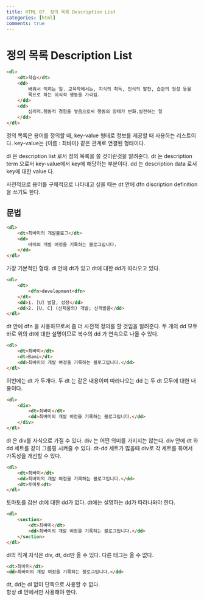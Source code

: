```yaml
---
title: HTML 07. 정의 목록 Description List
categories: [html]
comments: true
---
```


# 정의 목록 Description List

```html
<dl>
    <dt>학습</dt>
    <dd>
        배워서 익히는 일. 교육학에서는, 지식의 획득, 인식의 발전, 습관의 형성 등을
        목표로 하는 의식적 행동을 가리킴.
    </dd>
    <dd>
        심리적.행동적 경험을 쌓음으로써 행동의 양태가 변화.발전하는 일
    </dd>
</dl>
```

정의 목록은 용어를 정의할 때, key-value 형태로 정보를 제공할 때 사용하는 리스트이다.
key-value는 {이름 : 최바미} 같은 관계로 연결된 형태이다.

dl 은 description list 로서 정의 목록을 쓸 것이란것을 알려준다.
dt 는 description term 으로서 key-value에서 key에 해당하는 부분이다.
dd 는 description data 로서 key에 대한 value 다.

사전적으로 용어를 구체적으로 나타내고 싶을 때는 
dt 안에 dfn discription definition 을 쓰기도 한다.

## 문법

```html
<dl>
    <dt>최바미의 개발블로그</dt>
    <dd>
        바미의 개발 여정을 기록하는 블로그입니다.
    </dd>
</dl>
```
가장 기본적인 형태.
dl 안에 dt가 있고 dt에 대한 dd가 따라오고 있다.


```html
<dl>
    <dt>
        <dfn>development<dfn>
    </dt>
    <dd>1. [U] 발달, 성장</dd>
    <dd>2. [U, C] (신제품의) 개발; 신개발품</dd>
</dl>
```
dt 안에 dfn 을 사용하므로써 좀 더 사전적 정의를 할 것임을 알려준다.
두 개의 dd 모두 바로 위의 dt에 대한 설명이므로 복수의 dd 가 연속으로 나올 수 있다.

```html
<dl>
    <dt>최바미</dt>
    <dt>Bami</dt>
    <dd>최바미의 개발 여정을 기록하는 블로그입니다.</dd>
</dl>
```
이번에는 dt 가 두개다. 두 dt 는 같은 내용이며 따라나오는 dd 는 두 dt 모두에 대한 내용이다.


```html
<dl>
    <div>
        <dt>최바미</dt>
        <dd>최바미의 개발 여정을 기록하는 블로그입니다.</dd>
    </div>
</dl>
```

dl 은 div를 자식으로 가질 수 있다. 
div 는 어떤 의미를 가지지는 않는다.
div 안에 dt 와 dd 세트를 같이 그룹핑 시켜줄 수 있다.
dt-dd 세트가 많을때 div로 각 세트를 묶어서 가독성을 개선할 수 있다.


```html
<dl>
    <dt>최바미</dt>
    <dd>최바미의 개발 여정을 기록하는 블로그입니다.</dd>
    <dt>토마토<dt>
</dl>
```
토마토를 감싼 dt에 대한 dd가 없다. dt에는 설명하는 dd가 따라나와야 한다.

```html
<dl>
    <section>
        <dt>최바미</dt>
        <dd>최바미의 개발 여정을 기록하는 블로그입니다.</dd>
    </section>
</dl>
```
dl의 직계 자식은 div, dt, dd만 올 수 있다.
다른 태그는 올 수 없다.


```html
<dt>최바미</dt>
<dd>최바미의 개발 여정을 기록하는 블로그입니다.</dd>
```

dt, dd는 dl 없이 단독으로 사용할 수 없다.   
항상 dl 안에서만 사용해야 한다.